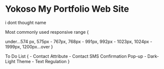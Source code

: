 # Yokoso My Portfolio Web Site
i dont thought name


Most commonly used responsive range {

under...574 px,
575px - 767px,
768px - 991px,
992px - 1023px,
1024px - 1999px,
1200px...over
}

To Do List {
    - Contact Attribute
    - Contact SMS Confirmation Pop-up
    - Dark-Light Theme
    - Text Regulation
}